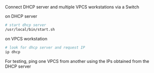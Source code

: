 Connect DHCP server and multiple VPCS workstations via a Switch

on DHCP server
```bash
# start dhcp server
/usr/local/bin/start.sh
```

on VPCS workstation
```bash
# look for dhcp server and request IP
ip dhcp
```

For testing, ping one VPCS from another using the IPs obtained from the DHCP server